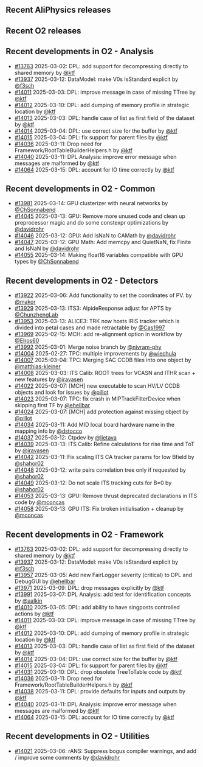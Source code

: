 ## Recent AliPhysics releases
## Recent O2 releases
## Recent developments in O2 - Analysis
- [\#13763](https://github.com/AliceO2Group/AliceO2/pull/13763) 2025-03-02: DPL: add support for decompressing directly to shared memory by [@ktf](https://github.com/ktf)
- [\#13937](https://github.com/AliceO2Group/AliceO2/pull/13937) 2025-03-12: DataModel: make V0s IsStandard explicit by [@f3sch](https://github.com/f3sch)
- [\#14011](https://github.com/AliceO2Group/AliceO2/pull/14011) 2025-03-03: DPL: improve message in case of missing TTree by [@ktf](https://github.com/ktf)
- [\#14012](https://github.com/AliceO2Group/AliceO2/pull/14012) 2025-03-10: DPL: add dumping of memory profile in strategic location by [@ktf](https://github.com/ktf)
- [\#14013](https://github.com/AliceO2Group/AliceO2/pull/14013) 2025-03-03: DPL: handle case of list as first field of the dataset by [@ktf](https://github.com/ktf)
- [\#14014](https://github.com/AliceO2Group/AliceO2/pull/14014) 2025-03-04: DPL: use correct size for the buffer by [@ktf](https://github.com/ktf)
- [\#14015](https://github.com/AliceO2Group/AliceO2/pull/14015) 2025-03-04: DPL: fix support for parent files by [@ktf](https://github.com/ktf)
- [\#14036](https://github.com/AliceO2Group/AliceO2/pull/14036) 2025-03-11: Drop need for Framework/RootTableBuilderHelpers.h by [@ktf](https://github.com/ktf)
- [\#14040](https://github.com/AliceO2Group/AliceO2/pull/14040) 2025-03-11: DPL Analysis: improve error message when messages are malformed by [@ktf](https://github.com/ktf)
- [\#14064](https://github.com/AliceO2Group/AliceO2/pull/14064) 2025-03-15: DPL: account for IO time correctly by [@ktf](https://github.com/ktf)
## Recent developments in O2 - Common
- [\#13981](https://github.com/AliceO2Group/AliceO2/pull/13981) 2025-03-14: GPU clusterizer with neural networks by [@ChSonnabend](https://github.com/ChSonnabend)
- [\#14045](https://github.com/AliceO2Group/AliceO2/pull/14045) 2025-03-13: GPU: Remove more unused code and clean up preprocessor magic and do some constexpr optimizations by [@davidrohr](https://github.com/davidrohr)
- [\#14046](https://github.com/AliceO2Group/AliceO2/pull/14046) 2025-03-12: GPU: Add IsNaN to CAMath by [@davidrohr](https://github.com/davidrohr)
- [\#14047](https://github.com/AliceO2Group/AliceO2/pull/14047) 2025-03-12: GPU Math: Add memcpy and QuietNaN, fix Finite and IsNaN by [@davidrohr](https://github.com/davidrohr)
- [\#14055](https://github.com/AliceO2Group/AliceO2/pull/14055) 2025-03-14: Making float16 variables compatible with GPU types by [@ChSonnabend](https://github.com/ChSonnabend)
## Recent developments in O2 - Detectors
- [\#13922](https://github.com/AliceO2Group/AliceO2/pull/13922) 2025-03-06: Add functionality to set the coordinates of PV. by [@makor](https://github.com/makor)
- [\#13929](https://github.com/AliceO2Group/AliceO2/pull/13929) 2025-03-13: ITS3: AlpideResponse adjust for APTS by [@ChunzhengLab](https://github.com/ChunzhengLab)
- [\#13953](https://github.com/AliceO2Group/AliceO2/pull/13953) 2025-03-13: ALICE3: TRK now hosts IRIS tracker which is divided into petal cases and made retractable by [@Cas1997](https://github.com/Cas1997)
- [\#13969](https://github.com/AliceO2Group/AliceO2/pull/13969) 2025-02-15: MCH: add re-alignment option in workflow by [@Elros60](https://github.com/Elros60)
- [\#13992](https://github.com/AliceO2Group/AliceO2/pull/13992) 2025-03-01: Merge noise branch by [@nivram-phy](https://github.com/nivram-phy)
- [\#14004](https://github.com/AliceO2Group/AliceO2/pull/14004) 2025-02-27: TPC: multiple improvements by [@wiechula](https://github.com/wiechula)
- [\#14007](https://github.com/AliceO2Group/AliceO2/pull/14007) 2025-03-04: TPC: Merging SAC CCDB files into one object by [@matthias-kleiner](https://github.com/matthias-kleiner)
- [\#14008](https://github.com/AliceO2Group/AliceO2/pull/14008) 2025-03-03: ITS Calib: ROOT trees for VCASN and ITHR scan + new features by [@iravasen](https://github.com/iravasen)
- [\#14022](https://github.com/AliceO2Group/AliceO2/pull/14022) 2025-03-07: [MCH] new executable to scan HV/LV CCDB objects and look for issues by [@pillot](https://github.com/pillot)
- [\#14023](https://github.com/AliceO2Group/AliceO2/pull/14023) 2025-03-07: TPC: fix crash in MIPTrackFilterDevice when skipping first TF by [@ehellbar](https://github.com/ehellbar)
- [\#14024](https://github.com/AliceO2Group/AliceO2/pull/14024) 2025-03-07: [MCH] add protection against missing object by [@pillot](https://github.com/pillot)
- [\#14034](https://github.com/AliceO2Group/AliceO2/pull/14034) 2025-03-11: Add MID local board hardware name in the mapping info by [@dstocco](https://github.com/dstocco)
- [\#14037](https://github.com/AliceO2Group/AliceO2/pull/14037) 2025-03-12: Ctpdev by [@lietava](https://github.com/lietava)
- [\#14039](https://github.com/AliceO2Group/AliceO2/pull/14039) 2025-03-13: ITS Calib: Refine calculations for rise time and ToT by [@iravasen](https://github.com/iravasen)
- [\#14042](https://github.com/AliceO2Group/AliceO2/pull/14042) 2025-03-11: Fix scaling ITS CA tracker params for low Bfield by [@shahor02](https://github.com/shahor02)
- [\#14048](https://github.com/AliceO2Group/AliceO2/pull/14048) 2025-03-12: write pairs correlation tree only if requested by [@shahor02](https://github.com/shahor02)
- [\#14049](https://github.com/AliceO2Group/AliceO2/pull/14049) 2025-03-12: Do not scale ITS tracking cuts for B=0 by [@shahor02](https://github.com/shahor02)
- [\#14053](https://github.com/AliceO2Group/AliceO2/pull/14053) 2025-03-13: GPU: Remove thrust deprecated declarations in ITS code by [@mconcas](https://github.com/mconcas)
- [\#14058](https://github.com/AliceO2Group/AliceO2/pull/14058) 2025-03-13: GPU ITS: Fix broken initialisation + cleanup by [@mconcas](https://github.com/mconcas)
## Recent developments in O2 - Framework
- [\#13763](https://github.com/AliceO2Group/AliceO2/pull/13763) 2025-03-02: DPL: add support for decompressing directly to shared memory by [@ktf](https://github.com/ktf)
- [\#13937](https://github.com/AliceO2Group/AliceO2/pull/13937) 2025-03-12: DataModel: make V0s IsStandard explicit by [@f3sch](https://github.com/f3sch)
- [\#13957](https://github.com/AliceO2Group/AliceO2/pull/13957) 2025-03-05: Add new FairLogger severity (critical) to DPL and DebugGUI by [@ehellbar](https://github.com/ehellbar)
- [\#13971](https://github.com/AliceO2Group/AliceO2/pull/13971) 2025-03-09: DPL: drop messages explicitly by [@ktf](https://github.com/ktf)
- [\#13991](https://github.com/AliceO2Group/AliceO2/pull/13991) 2025-03-07: DPL Analysis: add test for identification concepts by [@aalkin](https://github.com/aalkin)
- [\#14010](https://github.com/AliceO2Group/AliceO2/pull/14010) 2025-03-05: DPL: add ability to have singposts controlled actions by [@ktf](https://github.com/ktf)
- [\#14011](https://github.com/AliceO2Group/AliceO2/pull/14011) 2025-03-03: DPL: improve message in case of missing TTree by [@ktf](https://github.com/ktf)
- [\#14012](https://github.com/AliceO2Group/AliceO2/pull/14012) 2025-03-10: DPL: add dumping of memory profile in strategic location by [@ktf](https://github.com/ktf)
- [\#14013](https://github.com/AliceO2Group/AliceO2/pull/14013) 2025-03-03: DPL: handle case of list as first field of the dataset by [@ktf](https://github.com/ktf)
- [\#14014](https://github.com/AliceO2Group/AliceO2/pull/14014) 2025-03-04: DPL: use correct size for the buffer by [@ktf](https://github.com/ktf)
- [\#14015](https://github.com/AliceO2Group/AliceO2/pull/14015) 2025-03-04: DPL: fix support for parent files by [@ktf](https://github.com/ktf)
- [\#14031](https://github.com/AliceO2Group/AliceO2/pull/14031) 2025-03-10: DPL: drop obsolete TreeToTable code by [@ktf](https://github.com/ktf)
- [\#14036](https://github.com/AliceO2Group/AliceO2/pull/14036) 2025-03-11: Drop need for Framework/RootTableBuilderHelpers.h by [@ktf](https://github.com/ktf)
- [\#14038](https://github.com/AliceO2Group/AliceO2/pull/14038) 2025-03-11: DPL: provide defaults for inputs and outputs by [@ktf](https://github.com/ktf)
- [\#14040](https://github.com/AliceO2Group/AliceO2/pull/14040) 2025-03-11: DPL Analysis: improve error message when messages are malformed by [@ktf](https://github.com/ktf)
- [\#14064](https://github.com/AliceO2Group/AliceO2/pull/14064) 2025-03-15: DPL: account for IO time correctly by [@ktf](https://github.com/ktf)
## Recent developments in O2 - Utilities
- [\#14021](https://github.com/AliceO2Group/AliceO2/pull/14021) 2025-03-06: rANS: Suppress bogus compiler warnings, and add / improve some comments by [@davidrohr](https://github.com/davidrohr)

